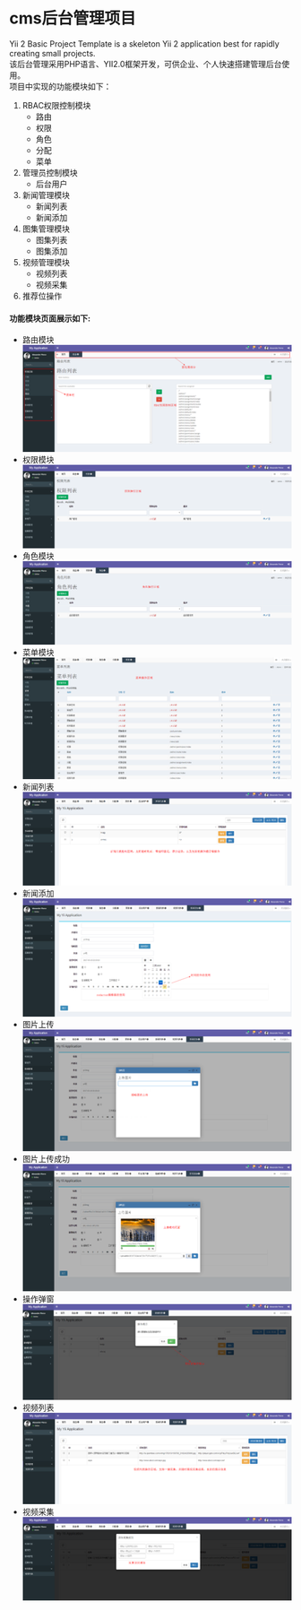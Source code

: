 # cms后台管理项目<br/>
Yii 2 Basic Project Template is a skeleton Yii 2 application best for
rapidly creating small projects.<br/>
该后台管理采用PHP语言、YII2.0框架开发，可供企业、个人快速搭建管理后台使用。<br/>
项目中实现的功能模块如下：<br/>
  1. RBAC权限控制模块<br/>
     * 路由<br/>
     * 权限<br/>
     * 角色<br/>
     * 分配<br/>
     * 菜单<br/>
  2. 管理员控制模块<br/>
     * 后台用户<br/>
  3. 新闻管理模块<br/>
     * 新闻列表<br/>
     * 新闻添加<br/>
  4. 图集管理模块<br/>
     * 图集列表<br/>
     * 图集添加<br/>
  5. 视频管理模块<br/>
     * 视频列表<br/>
     * 视频采集<br/>
  6. 推荐位操作<br/>
  
#### 功能模块页面展示如下:<br/>
* 路由模块
![route](https://github.com/felixfong/cmspro/blob/master/advanced/backend/web/images/route.jpg)
* 权限模块
![permission](https://github.com/felixfong/cmspro/blob/master/advanced/backend/web/images/permission.jpg)
* 角色模块
![role](https://github.com/felixfong/cmspro/blob/master/advanced/backend/web/images/role.jpg)
* 菜单模块
![menu](https://github.com/felixfong/cmspro/blob/master/advanced/backend/web/images/menu.jpg)
* 新闻列表
![newslist](https://github.com/felixfong/cmspro/blob/master/advanced/backend/web/images/newslist.png)
* 新闻添加
![newsadd](https://github.com/felixfong/cmspro/blob/master/advanced/backend/web/images/newsadd.jpg)
* 图片上传
![imgUp](https://github.com/felixfong/cmspro/blob/master/advanced/backend/web/images/imgUp.jpg)
* 图片上传成功
![upSuccess](https://github.com/felixfong/cmspro/blob/master/advanced/backend/web/images/upSuccess.jpg)
* 操作弹窗
![reminder](https://github.com/felixfong/cmspro/blob/master/advanced/backend/web/images/reminder.jpg)
* 视频列表
![videolist](https://github.com/felixfong/cmspro/blob/master/advanced/backend/web/images/videolist.jpg)
* 视频采集
![spider](https://github.com/felixfong/cmspro/blob/master/advanced/backend/web/images/spider.jpg)
